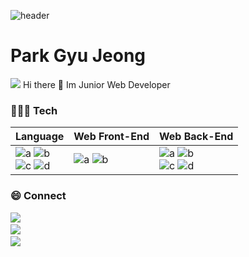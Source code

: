 ![header](https://capsule-render.vercel.app/api?type=wave&color=auto&height=300&section=header&text=pavk96&fontSize=90)

# Park Gyu Jeong    
<img src="https://img.shields.io/badge/-Javascript-000000?style=flat&logo=Javascript">
Hi there 👋 Im Junior Web Developer 

### 🧑🏻‍💻 Tech 

|Language|Web Front-End|Web Back-End|
|---|---------|---|
|![a](https://img.shields.io/badge/JavaScript-f7df11?style=flat-square&logo=JavaScript&logoColor=black) ![b](https://img.shields.io/badge/TypeScript-007ACC?style=flat-square&logo=TypeScript&logoColor=white)<br>![c](https://img.shields.io/badge/PHP-777BB4?style=flat-square&logo=php&logoColor=white) ![d](https://img.shields.io/badge/Python3-306998?style=flat-square&logo=python&logoColor=white) |![a](https://img.shields.io/badge/React-61dafb?style=flat-square&logo=React&logoColor=black) ![b](https://img.shields.io/badge/Vue.js-35495E?style=flat-square&logo=vuedotjs&logoColor=4FC08D) |![a](https://img.shields.io/badge/Express.js-000000?style=flat-square&logo=express&logoColor=white) ![b](https://img.shields.io/badge/Koa-eeeeee?style=flat-square&logo=Koa&logoColor=white)<br> ![c](https://img.shields.io/badge/MongoDB-47A248?style=flat-square&logo=MongoDB&logoColor=white) ![d](https://img.shields.io/badge/PostgreSQL-316192?style=flat-square&logo=postgresql&logoColor=white)

### 😄 Connect
<a href="https://www.youtube.com/channel/UCbz860KglXxaMV2eKPDW4eg">
<img src="https://img.shields.io/youtube/channel/subscribers/UCbz860KglXxaMV2eKPDW4eg?label=study%20%26%20Morning%20routine%20with%20Gyu%20Jeong"><a/><br>
<a href="https://velog.io/@pavk96">
<img src="https://img.shields.io/badge/Velog-2FB18C&logo=Velog&logoColor=black"><a/><br>
  
<a href="https://discord.gg/kbqJnQtvag">
<img src="https://img.shields.io/badge/Discord-7289DA?style=for-the-badge&logo=discord&logoColor=white"><a/>
<!--
**pavk96/pavk96** is a ✨ _special_ ✨ repository because its `README.md` (this file) appears on your GitHub profile.

Here are some ideas to get you started:

- 🔭 I’m currently working on ...
- 🌱 I’m currently learning ...
- 👯 I’m looking to collaborate on ...
- 🤔 I’m looking for help with ...
- 💬 Ask me about ...
- 📫 How to reach me: ...
- 😄 Pronouns: ...
- ⚡ Fun fact: ...
-->
